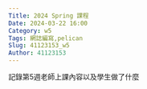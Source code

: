 ```yaml
---
Title: 2024 Spring 課程
Date: 2024-03-22 16:00
Category: w5
Tags: 網誌編寫,pelican
Slug: 41123153_w5
Author: 41123153
---
```


記錄第5週老師上課內容以及學生做了什麼

<!-- PELICAN_END_SUMMARY -->

# 